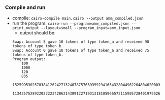 ### Compile and run
- compile: `cairo-compile main.cairo --output amm_compiled.json`
- run the program: `cairo-run --program=amm_compiled.json --print_output --layout=small --program_input=amm_input.json`
    - output should be:
    ```
    Swap: Account 5 gave 10 tokens of type token_a and received 90 tokens of type token_b.
    Swap: Account 0 gave 10 tokens of type token_a and received 75 tokens of type token_b.
    Program output:
        100
        1000
        120
        835
        1525995302570384126242713246787576393592941654328044962264804620003580146919
        1134357528922022223420621430912271931318105966572115905728401979526314542570
    ```
